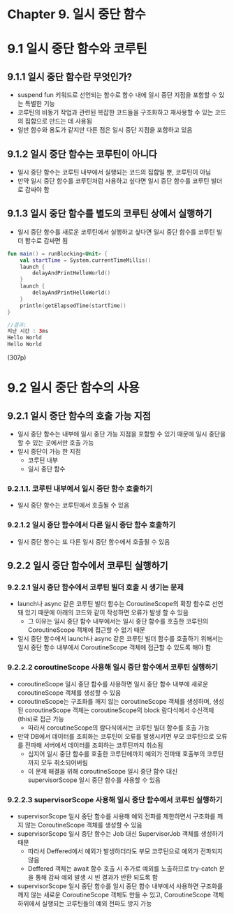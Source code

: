 # Chapter 9. 일시 중단 함수

# 9.1 일시 중단 함수와 코루틴

## 9.1.1 일시 중단 함수란 무엇인가?

- suspend fun 키워드로 선언되는 함수로 함수 내에 일시 중단 지점을 포함할 수 있는 특별한 기능
- 코루틴의 비동기 작업과 관련된 복잡한 코드들을 구조화하고 재사용할 수 있는 코드의 집합으로 만드는 데 사용됨
- 일반 함수와 용도가 같지만 다른 점은 일시 중단 지점을 포함하고 있음

## 9.1.2 일시 중단 함수는 코루틴이 아니다

- 일시 중단 함수는 코루틴 내부에서 실행되는 코드의 집합일 뿐, 코루틴이 아님
- 만약 일시 중단 함수를 코루틴처럼 사용하고 싶다면 일시 중단 함수를 코루틴 빌더로 감싸야 함

## 9.1.3 일시 중단 함수를 별도의 코루틴 상에서 실행하기

- 일시 중단 함수를 새로운 코루틴에서 실행하고 싶다면 일시 중단 함수를 코루틴 빌더 함수로 감싸면 됨

```kotlin
fun main() = runBlocking<Unit> {
	val startTime = System.currentTimeMillis()
	launch {
		delayAndPrintHelloWorld()
	}
	launch {
		delayAndPrintHelloWorld()
	}
	println(getElapsedTime(startTime))
}

//결과:
지난 시간 : 3ms
Hello World
Hello World
```

(307p)

# 9.2 일시 중단 함수의 사용

## 9.2.1 일시 중단 함수의 호출 가능 지점

- 일시 중단 함수는 내부에 일시 중단 가능 지점을 포함할 수 있기 때문에 일시 중단을 할 수 있는 곳에서만 호출 가능
- 일시 중단이 가능 한 지점
    - 코루틴 내부
    - 일시 중단 함수

### 9.2.1.1. 코루틴 내부에서 일시 중단 함수 호출하기

- 일시 중단 함수는 코루틴에서 호출될 수 있음

### 9.2.1.2 일시 중단 함수에서 다른 일시 중단 함수 호출하기

- 일시 중단 함수는 또 다른 일시 중단 함수에서 호출될 수 있음

## 9.2.2 일시 중단 함수에서 코루틴 실행하기

### 9.2.2.1 일시 중단 함수에서 코루틴 빌더 호출 시 생기는 문제

- launch나 async 같은 코루틴 빌더 함수는 CoroutineScope의 확장 함수로 선언돼 있기 때문에 아래의 코드와 같이 작성하면 오류가 발생 할 수 있음
    - 그 이유는 일시 중단 함수 내부에서는 일시 중단 함수를 호출한 코루틴의 CoroutineScope 객체에 접근할 수 없기 때문
- 일시 중단 함수에서 launch나 async 같은 코루틴 빌더 함수를 호출하기 위해서는 일시 중단 함수 내부에서 CoroutineScope 객체에 접근할 수 있도록 해야 함

### 9.2.2.2 coroutineScope 사용해 일시 중단 함수에서 코루틴 실행하기

- coroutineScope 일시 중단 함수를 사용하면 일시 중단 함수 내부에 새로운 coroutineScope 객체를 생성할 수 있음
- coroutineScope는 구조화를 깨지 않는 coroutineScope 객체를 생성하며, 생성된 coroutineScope 객체는 coroutineScope의 block 람다식에서 수신객체(this)로 접근 가능
    - 따라서 coroutineScope의 람다식에서는 코루틴 빌더 함수를 호출 가능
- 만약 DB에서 데이터를 조회화는 코루틴이 오류를 발생시키면 부모 코루틴으로 오류를 전파해 서버에서 데이터를 조회하는 코루틴까지 취소됨
    - 심지어 일시 중단 함수를 호출한 코루틴에까지 예외가 전파돼 호출부의 코루틴까지 모두 취소되어버림
    - 이 문제 해결을 위해 coroutineScope 일시 중단 함수 대신 supervisorScope 일시 중단 함수를 사용할 수 있음

### 9.2.2.3 supervisorScope 사용해 일시 중단 함수에서 코루틴 실행하기

- supervisorScope 일시 중단 함수를 사용해 예외 전파를 제한하면서 구조화를 깨지 않는 CoroutineScope 객체를 생성할 수 있음
- supervisorScope 일시 중단 함수는 Job 대신 SupervisorJob 객체를 생성하기 때문
    - 따라서 Deffered에서 예외가 발생하더라도 부모 코루틴으로 예외가 전파되지 않음
    - Deffered 객체는 await 함수 호출 시 추가로 예외를 노출하므로 try-catch 문을 통해 감싸 예외 발생 시 빈 결과가 반환 되도록 함
- supervisorScope 일시 중단 함수를 일시 중단 함수 내부에서 사용하면 구조화를 깨지 않는 새로운 CoroutineScope 객체도 만들 수 있고, CoroutineScope 객체 하위에서 실행되는 코루틴들의 예외 전파도 방지 가능
